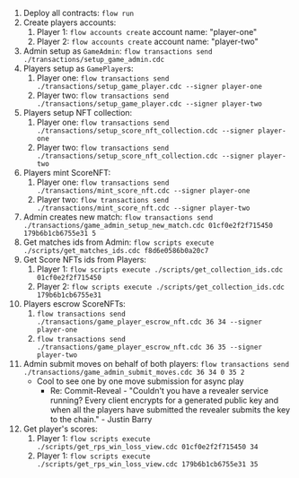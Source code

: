 1. Deploy all contracts: `flow run`
1. Create players accounts: 
    1. Player 1: `flow accounts create` account name: "player-one"
    1. Player 2: `flow accounts create` account name: "player-two"
1. Admin setup as `GameAdmin`: `flow transactions send ./transactions/setup_game_admin.cdc`
1. Players setup as `GamePlayer`s: 
    1. Player one: `flow transactions send ./transactions/setup_game_player.cdc --signer player-one`
    1. Player two: `flow transactions send ./transactions/setup_game_player.cdc --signer player-two`
1. Players setup NFT collection: 
    1. Player one: `flow transactions send ./transactions/setup_score_nft_collection.cdc --signer player-one`
    1. Player two: `flow transactions send ./transactions/setup_score_nft_collection.cdc --signer player-two`
1. Players mint ScoreNFT: 
    1. Player one: `flow transactions send ./transactions/mint_score_nft.cdc --signer player-one`
    1. Player two: `flow transactions send ./transactions/mint_score_nft.cdc --signer player-two`
1. Admin creates new match: `flow transactions send ./transactions/game_admin_setup_new_match.cdc 01cf0e2f2f715450 179b6b1cb6755e31 5`
1. Get matches ids from Admin: `flow scripts execute ./scripts/get_matches_ids.cdc f8d6e0586b0a20c7`
1. Get Score NFTs ids from Players: 
    1. Player 1: `flow scripts execute ./scripts/get_collection_ids.cdc 01cf0e2f2f715450`
    1. Player 2: `flow scripts execute ./scripts/get_collection_ids.cdc 179b6b1cb6755e31`
1. Players escrow ScoreNFTs:
    1. `flow transactions send ./transactions/game_player_escrow_nft.cdc 36 34 --signer player-one`
    1. `flow transactions send ./transactions/game_player_escrow_nft.cdc 36 35 --signer player-two`
1. Admin submit moves on behalf of both players: `flow transactions send ./transactions/game_admin_submit_moves.cdc 36 34 0 35 2`
    * Cool to see one by one move submission for async play
        - Re: Commit-Reveal - "Couldn't you have a revealer service running? Every client encrypts for a generated public key and when all the players have submitted the revealer submits the key to the chain." - Justin Barry
1. Get player's scores: 
    1. Player 1: `flow scripts execute ./scripts/get_rps_win_loss_view.cdc 01cf0e2f2f715450 34`
    1. Player 1: `flow scripts execute ./scripts/get_rps_win_loss_view.cdc 179b6b1cb6755e31 35`